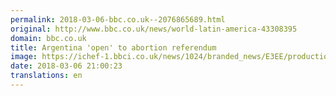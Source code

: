 ```yaml
---
permalink: 2018-03-06-bbc.co.uk--2076865689.html
original: http://www.bbc.co.uk/news/world-latin-america-43308395
domain: bbc.co.uk
title: Argentina 'open' to abortion referendum
image: https://ichef-1.bbci.co.uk/news/1024/branded_news/E3EE/production/_100305385_protest.jpg
date: 2018-03-06 21:00:23
translations: en
---
```



